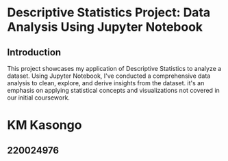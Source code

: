 # Descriptive Statistics Project: Data Analysis Using Jupyter Notebook

## Introduction

This project showcases my application of Descriptive Statistics to analyze a dataset. Using Jupyter Notebook, I've conducted a comprehensive data analysis to clean, explore, and derive insights from the dataset. it's an emphasis on applying statistical concepts and visualizations not covered in our initial coursework.

# KM Kasongo
## 220024976 
